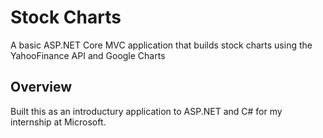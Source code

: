 # Stock Charts
A basic ASP.NET Core MVC application that builds stock charts using the YahooFinance API and Google Charts

## Overview
Built this as an introductury application to ASP.NET and C# for my internship at Microsoft.

